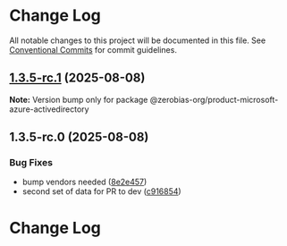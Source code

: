 # Change Log

All notable changes to this project will be documented in this file.
See [Conventional Commits](https://conventionalcommits.org) for commit guidelines.

## [1.3.5-rc.1](https://github.com/zerobias-org/product/compare/@zerobias-org/product-microsoft-azure-activedirectory@1.3.5-rc.0...@zerobias-org/product-microsoft-azure-activedirectory@1.3.5-rc.1) (2025-08-08)

**Note:** Version bump only for package @zerobias-org/product-microsoft-azure-activedirectory





## 1.3.5-rc.0 (2025-08-08)


### Bug Fixes

* bump vendors needed ([8e2e457](https://github.com/zerobias-org/product/commit/8e2e457e0b5d7141a05e8f2c178bc2854f2b7178))
* second set of data for PR to dev ([c916854](https://github.com/zerobias-org/product/commit/c916854bcf229b1c2042ffdea18472d66a061aaf))





# Change Log
